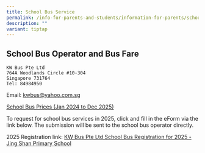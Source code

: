 ```yaml
---
title: School Bus Service
permalink: /info-for-parents-and-students/information-for-parents/school-bus-service/
description: ""
variant: tiptap
---
```

<h2>School Bus Operator and Bus Fare</h2><pre><code>KW Bus Pte Ltd
764A Woodlands Circle #10-304
Singapore 731764
Tel: 84984950</code></pre>
<p>Email: <a href="mailto:kwbus@yahoo.com.sg" rel="noopener noreferrer nofollow" target="_blank">kwbus@yahoo.com.sg</a>
</p>
<p><a href="/files/School%20bus%20prices%202024%20to%202025/School_Bus_Prices__Jan_2024_to_Dec_2025_.pdf" rel="noopener noreferrer nofollow" target="_blank">School Bus Prices (Jan 2024 to Dec 2025)</a>
</p>
<p>To request for school bus services in 2025, click and fill in the eForm
via the link below. The submission will be sent to the school bus operator
directly.</p>
<p></p>
<p>2025 Registration link: <a href="https://forms.gle/M2VxaywFZ6q3Qe6x9" rel="noopener nofollow" target="_blank">KW Bus Pte Ltd School Bus Registration for 2025 - Jing Shan Primary School</a>
</p>